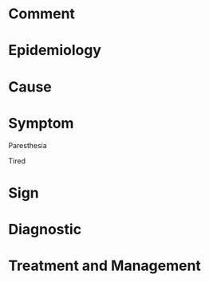 # Comment

# Epidemiology

# Cause

# Symptom

Paresthesia

Tired

# Sign

# Diagnostic

# Treatment and Management
